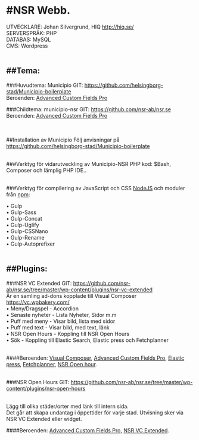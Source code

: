 #NSR Webb.
==============
UTVECKLARE: Johan Silvergrund, HIQ http://hiq.se/ <br>
SERVERSPRÅK: PHP <br>
DATABAS: MySQL <br>
CMS: Wordpress <br><br>

##Tema: 
--------------
###Huvudtema: Municipio 
GIT: https://github.com/helsingborg-stad/Municipio-boilerplate <br>
Beroenden: <a href="https://www.advancedcustomfields.com/">Advanced Custom Fields Pro</a> <br> 

###Childtema: municipio-nsr 
GIT: https://github.com/nsr-ab/nsr.se<br>
Beroenden: <a href="https://www.advancedcustomfields.com/">Advanced Custom Fields Pro</a> <br> 

<br><br> 
##Installation av Municipio
Följ anvisningar på https://github.com/helsingborg-stad/Municipio-boilerplate <br><br>

###Verktyg för vidarutveckling av Municipio-NSR PHP kod:
$Bash, Composer och lämplig PHP IDE.. <br><br>

###Verktyg för compilering av JavaScript och CSS
<a href="https://nodejs.org/en/">NodeJS</a> och moduler från <a href="https://www.npmjs.com/">npm</a>: <br>

•	Gulp <br>
•	Gulp-Sass <br>
•	Gulp-Concat <br>
•	Gulp-Uglify <br>
•	Gulp-CSSNano <br>
•	Gulp-Rename <br>
•	Gulp-Autoprefixer <br><br>


##Plugins:
--------------

###NSR VC Extended
GIT: https://github.com/nsr-ab/nsr.se/tree/master/wp-content/plugins/nsr-vc-extended
<br>
Är en samling ad-dons kopplade till Visual Composer https://vc.wpbakery.com/
<br>
•	Meny/Dragspel	- Accordion <br>
•	Senaste nyheter	- Lista Nyheter, Sidor m.m <br>
•	Puff med meny	- Visar bild, lista med sidor <br>
•	Puff med text	- Visar bild, med text, länk <br>
•	NSR Open Hours	- Koppling till NSR Open Hours <br>
•	Sök		- Koppling till Elastic Search, Elastic press och Fetchplanner <br><br>

####Beroenden:
<a href="https://vc.wpbakery.com/">Visual Composer</a>, <a href="https://www.advancedcustomfields.com/">Advanced Custom Fields Pro</a>, <a href="https://github.com/10up/ElasticPress">Elastic press</a>, <a href="http://www.bmsystem.se/produkter/fetchplanner/">Fetchplanner</a>, <a href="https://github.com/nsr-ab/nsr.se/tree/master/wp-content/plugins/nsr-open-hours">NSR Open hour</a>.<br><br>


###NSR Open Hours
GIT: https://github.com/nsr-ab/nsr.se/tree/master/wp-content/plugins/nsr-open-hours <br><br>

Lägg till olika städer/orter med länk till intern sida. <br>
Det går att skapa undantag i öppettider för varje stad. Utvisning sker via NSR VC Extended eller widget.<br>

####Beroenden: 
<a href="https://www.advancedcustomfields.com/">Advanced Custom Fields Pro</a>, <a href="https://github.com/nsr-ab/nsr.se/tree/master/wp-content/plugins/nsr-vc-extended">NSR VC Extended</a>.<br>

